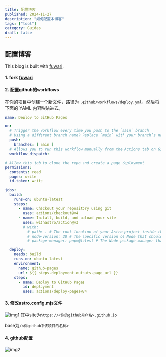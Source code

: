 ```yaml
---
title: 配置博客
published: 2024-11-27
description: "如何配置本博客"
tags: ["tool"]
category: Guides
draft: false
---
```


## 配置博客

This blog is built with [fuwari](https://github.com/saicaca/fuwari).

#### 1. fork [fuwari](https://github.com/saicaca/fuwari)
#### 2. 配置github的workflows
在你的项目中创建一个新文件，路径为 `.github/workflows/deploy.yml`，然后将下面的 YAML 内容粘贴进去。
```yaml
name: Deploy to GitHub Pages

on:
  # Trigger the workflow every time you push to the `main` branch
  # Using a different branch name? Replace `main` with your branch’s name
  push:
    branches: [ main ]
  # Allows you to run this workflow manually from the Actions tab on GitHub.
  workflow_dispatch:

# Allow this job to clone the repo and create a page deployment
permissions:
  contents: read
  pages: write
  id-token: write

jobs:
  build:
    runs-on: ubuntu-latest
    steps:
      - name: Checkout your repository using git
        uses: actions/checkout@v4
      - name: Install, build, and upload your site
        uses: withastro/action@v3
        # with:
          # path: . # The root location of your Astro project inside the repository. (optional)
          # node-version: 20 # The specific version of Node that should be used to build your site. Defaults to 20. (optional)
          # package-manager: pnpm@latest # The Node package manager that should be used to install dependencies and build your site. Automatically detected based on your lockfile. (optional)

  deploy:
    needs: build
    runs-on: ubuntu-latest
    environment:
      name: github-pages
      url: ${{ steps.deployment.outputs.page_url }}
    steps:
      - name: Deploy to GitHub Pages
        id: deployment
        uses: actions/deploy-pages@v4
```
#### 3. 修改astro.config.mjs文件
![img1](https://img.z4a.net/images/2024/11/30/img1.png)
其中site为`https://<你的github用户名>.github.io`

base为`/<你github中该项目的名称>`

#### 4. github配置

![img2](https://img.z4a.net/images/2024/11/30/img2.png)
